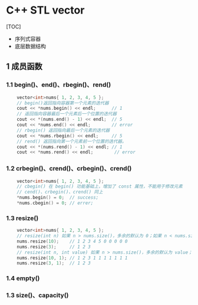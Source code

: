 # C++ STL vector
[TOC]
- 序列式容器
- 底层数据结构
## 1 成员函数
### 1.1 begin()、end()、rbegin()、rend()
```C++
    vector<int>nums{ 1, 2, 3, 4, 5 };
    // begin()返回指向容器第一个元素的迭代器
    cout << *nums.begin() << endl;      // 1
    // 返回指向容器最后一个元素后一个位置的迭代器
    cout << *(nums.end() - 1) << endl;  // 5
    cout << *nums.end() << endl;        // error
    // rbegin() 返回指向最后一个元素的迭代器
    cout << *nums.rbegin() << endl;     // 5
    // rend() 返回指向第一个元素前一个位置的迭代器。
    cout << *(nums.rend() - 1) << endl; // 1
    cout << *nums.rend() << endl;        // error
```
### 1.2 crbegin()、crend()、crbegin()、crend()
```C++
    vector<int>nums{ 1, 2, 3, 4, 5 };
    // cbegin() 在 begin() 功能基础上，增加了 const 属性，不能用于修改元素
    // cend()、crbegin()、crend() 同上
    *nums.begin() = 0;  // success;
    *nums.cbegin() = 0; // errer;
```
### 1.3 resize()
```C++
    vector<int>nums{ 1, 2, 3, 4, 5 };
    // resize(int n) 如果 n > nums.size()，多余的默认为 0；如果 n < nums.size()，额外的元素将被移除
    nums.resize(10);    // 1 2 3 4 5 0 0 0 0 0
    nums.resize(3);     // 1 2 3
    // resize(int n, int value) 如果 n > nums.size()，多余的默认为 value；如果 n < nums.size()，额外的元素将被移除
    nums.resize(10, 1); // 1 2 3 1 1 1 1 1 1 1
    nums.resize(3, 1);  // 1 2 3
```
### 1.4 empty()

### 1.3 size()、capacity()
```C++

```